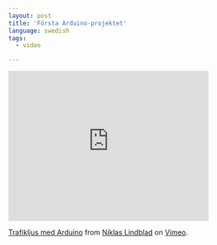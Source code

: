 ```yaml
---
layout: post
title: 'Första Arduino-projektet'
language: swedish
tags:
  - video

---
```


<iframe src="http://player.vimeo.com/video/30263386?title=0&amp;byline=0&amp;portrait=0" width="400" height="300" frameborder="0" webkitAllowFullScreen allowFullScreen></iframe><p><a href="https://vimeo.com/30263386">Trafikljus med Arduino</a> from <a href="https://vimeo.com/niklaslindblad">Niklas Lindblad</a> on <a href="https://vimeo.com">Vimeo</a>.</p>


